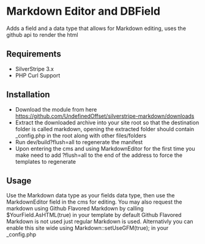 Markdown Editor and DBField
=================

Adds a field and a data type that allows for Markdown editing, uses the github api to render the html

## Requirements
* SilverStripe 3.x
* PHP Curl Support

## Installation
* Download the module from here https://github.com/UndefinedOffset/silverstripe-markdown/downloads
* Extract the downloaded archive into your site root so that the destination folder is called markdown, opening the extracted folder should contain _config.php in the root along with other files/folders
* Run dev/build?flush=all to regenerate the manifest
* Upon entering the cms and using MarkdownEditor for the first time you make need to add ?flush=all to the end of the address to force the templates to regenerate

## Usage
Use the Markdown data type as your fields data type, then use the MarkdownEditor field in the cms for editing. You may also request the markdown using Github Flavored Markdown by calling $YourField.AsHTML(true) in your template by default Github Flavored Markdown is not used just regular Markdown is used. Alternativly you can enable this site wide using Markdown::setUseGFM(true); in your _config.php